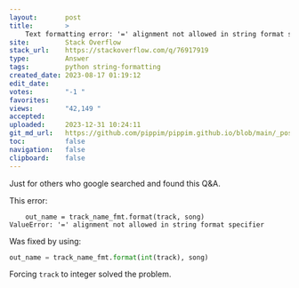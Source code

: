 ```yaml
---
layout:       post
title:        >
    Text formatting error: '=' alignment not allowed in string format specifier
site:         Stack Overflow
stack_url:    https://stackoverflow.com/q/76917919
type:         Answer
tags:         python string-formatting
created_date: 2023-08-17 01:19:12
edit_date:    
votes:        "-1 "
favorites:    
views:        "42,149 "
accepted:     
uploaded:     2023-12-31 10:24:11
git_md_url:   https://github.com/pippim/pippim.github.io/blob/main/_posts/2023/2023-08-17-Text-formatting-error_-___-alignment-not-allowed-in-string-format-specifier.md
toc:          false
navigation:   false
clipboard:    false
---
```


Just for others who google searched and found this Q&A.

This error:

``` shell
    out_name = track_name_fmt.format(track, song)
ValueError: '=' alignment not allowed in string format specifier
```

Was fixed by using:

``` python
out_name = track_name_fmt.format(int(track), song)
```

Forcing `track` to integer solved the problem.
